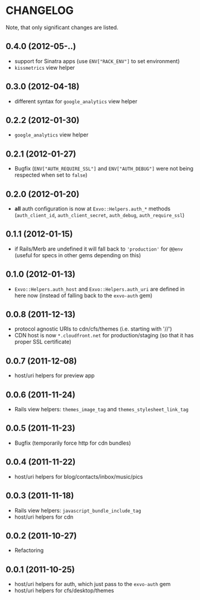 # CHANGELOG

Note, that only significant changes are listed.

## 0.4.0 (2012-05-..)

* support for Sinatra apps (use `ENV["RACK_ENV"]` to set environment)
* `kissmetrics` view helper


## 0.3.0 (2012-04-18)

* different syntax for `google_analytics` view helper


## 0.2.2 (2012-01-30)

* `google_analytics` view helper


## 0.2.1 (2012-01-27)

* Bugfix (`ENV["AUTH_REQUIRE_SSL"]` and `ENV["AUTH_DEBUG"]` were not being respected when set to `false`)


## 0.2.0 (2012-01-20)

* **all** auth configuration is now at `Exvo::Helpers.auth_*` methods (`auth_client_id`, `auth_client_secret`, `auth_debug`, `auth_require_ssl`)


## 0.1.1 (2012-01-15)

* if Rails/Merb are undefined it will fall back to `'production'` for `@@env` (useful for specs in other gems depending on this)


## 0.1.0 (2012-01-13)

* `Exvo::Helpers.auth_host` and `Exvo::Helpers.auth_uri` are defined in here now (instead of falling back to the `exvo-auth` gem)


## 0.0.8 (2011-12-13)

* protocol agnostic URIs to cdn/cfs/themes (i.e. starting with '//')
* CDN host is now `*.cloudfront.net` for production/staging (so that it has proper SSL certificate)


## 0.0.7 (2011-12-08)

* host/uri helpers for preview app


## 0.0.6 (2011-11-24)

* Rails view helpers: `themes_image_tag` and `themes_stylesheet_link_tag`


## 0.0.5 (2011-11-23)

* Bugfix (temporarily force http for cdn bundles)


## 0.0.4 (2011-11-22)

* host/uri helpers for blog/contacts/inbox/music/pics


## 0.0.3 (2011-11-18)

* Rails view helpers: `javascript_bundle_include_tag`
* host/uri helpers for cdn


## 0.0.2 (2011-10-27)

* Refactoring


## 0.0.1 (2011-10-25)

* host/uri helpers for auth, which just pass to the `exvo-auth` gem
* host/uri helpers for cfs/desktop/themes
